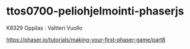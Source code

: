 # ttos0700-peliohjelmointi-phaserjs

K8329
Oppilas :	Valtteri Vuollo

https://phaser.io/tutorials/making-your-first-phaser-game/part8
